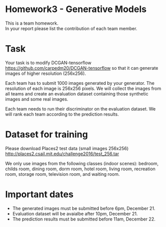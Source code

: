 # Homework3 - Generative Models 
This is a team homework.<br>
In your report please list the contribution of each team member.

# Task
Your task is to modify DCGAN-tensorflow <a>https://github.com/carpedm20/DCGAN-tensorflow</a> so that it can generate images of higher resolution (256x256).

Each team has to submit 1000 images generated by your generator. The resolution of each image is 256x256 pixels.
We will collect the images from all teams and create an evaluation dataset containing those synthetic images and some real images.

Each team needs to run their discriminator on the evaluation dataset. We will rank each team according to the prediction results.

# Dataset for training
Please download Places2 test data (small images 256x256)
<a>http://places2.csail.mit.edu/challenge2016/test_256.tar</a>

We only use images from the following classes (indoor scenes):
bedroom, childs room, dining room, dorm room, hotel room, living room, recreation room, storage room, television room, and waiting room.

# Important dates
* The generated images must be submitted before 6pm, December 21.
* Evaluation dataset will be avaialbe after 10pm, December 21.
* The prediction results must be submitted before 11am, December 22.
